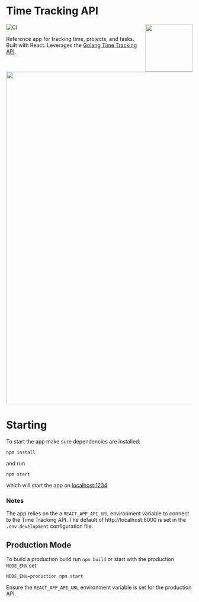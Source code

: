 # Time Tracking API

<img align="right" width="128" src="https://user-images.githubusercontent.com/479339/74610686-49244e80-50aa-11ea-8a3d-dd4a11856d6c.png">

![CI](https://github.com/BryanMorgan/time-tracking-app/workflows/CI/badge.svg)

Reference app for tracking time, projects, and tasks. Built with React. Leverages the [Golang Time Tracking API](https://github.com/BryanMorgan/time-tracking-api).

<img width="896" src="https://user-images.githubusercontent.com/479339/97118294-6c39e000-16c6-11eb-9a13-baefeb8e2cfa.png">

# Starting
To start the app make sure dependencies are installed:
```
npm install
```

and run
```
npm start
```
which will start the app on [localhost:1234](http://localhost:1234)

### Notes
The app relies on the a `REACT_APP_API_URL` environment variable to connect to the Time Tracking API. The default of http://localhost:8000 is set in the `.env.development` configuration file.

## Production Mode
To build a production build run `npm build` or start with the production `NODE_ENV` set:

```
NODE_ENV=production npm start
```

Ensure the `REACT_APP_API_URL` environment variable is set for the production API.


